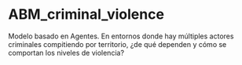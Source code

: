 # ABM_criminal_violence
Modelo basado en Agentes. En entornos donde hay múltiples actores criminales compitiendo por territorio, ¿de qué dependen y cómo se comportan los niveles de violencia?
